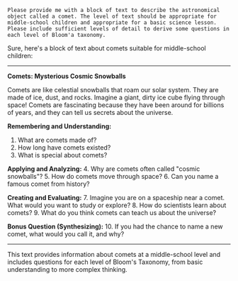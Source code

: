 ```
Please provide me with a block of text to describe the astronomical object called a comet. The level of text should be appropriate for middle-school children and appropriate for a basic science lesson. Please include sufficient levels of detail to derive some questions in each level of Bloom'a taxonomy.
```

Sure, here's a block of text about comets suitable for middle-school children:

---

**Comets: Mysterious Cosmic Snowballs**

Comets are like celestial snowballs that roam our solar system. They are made of ice, dust, and rocks. Imagine a giant, dirty ice cube flying through space! Comets are fascinating because they have been around for billions of years, and they can tell us secrets about the universe.

**Remembering and Understanding:**
1. What are comets made of?
2. How long have comets existed?
3. What is special about comets?

**Applying and Analyzing:**
4. Why are comets often called "cosmic snowballs"?
5. How do comets move through space?
6. Can you name a famous comet from history?

**Creating and Evaluating:**
7. Imagine you are on a spaceship near a comet. What would you want to study or explore?
8. How do scientists learn about comets?
9. What do you think comets can teach us about the universe?

**Bonus Question (Synthesizing):**
10. If you had the chance to name a new comet, what would you call it, and why?

---

This text provides information about comets at a middle-school level and includes questions for each level of Bloom's Taxonomy, from basic understanding to more complex thinking.
